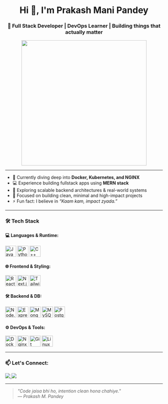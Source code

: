 <h1 align="center">Hi 👋, I'm Prakash Mani Pandey</h1>
<h3 align="center">🚀 Full Stack Developer | DevOps Learner | Building things that actually matter</h3>

<p align="center">
<img src="https://media.tenor.com/NOYF3f82b_gAAAAC/programmer.gif" width="400"/>


</p>

---

- 🌱 Currently diving deep into **Docker, Kubernetes, and NGINX**  
- 💻 Experience building fullstack apps using **MERN stack**  
- 🧠 Exploring scalable backend architectures & real-world systems  
- 🎯 Focused on building clean, minimal and high-impact projects  
- ⚡ Fun fact: I believe in *“Kaam kam, impact zyada.”*

---

### 🛠️ Tech Stack

#### 💻 Languages & Runtime:
<p>
  <img src="https://cdn.jsdelivr.net/gh/devicons/devicon/icons/javascript/javascript-original.svg" title="JavaScript" width="35"/>
  <img src="https://cdn.jsdelivr.net/gh/devicons/devicon/icons/python/python-original.svg" title="Python" width="35"/>
  <img src="https://cdn.jsdelivr.net/gh/devicons/devicon/icons/cplusplus/cplusplus-original.svg" title="C++" width="35"/>
</p>

#### 🌐 Frontend & Styling:
<p>
  <img src="https://cdn.jsdelivr.net/gh/devicons/devicon/icons/react/react-original.svg" title="React" width="35"/>
  <img src="https://cdn.jsdelivr.net/gh/devicons/devicon/icons/nextjs/nextjs-original.svg" title="Next.js" width="35"/>
  <img src="https://cdn.jsdelivr.net/gh/devicons/devicon/icons/tailwindcss/tailwindcss-plain.svg" title="Tailwind CSS" width="35"/>
</p>

#### 🛠️ Backend & DB:
<p>
  <img src="https://cdn.jsdelivr.net/gh/devicons/devicon/icons/nodejs/nodejs-original.svg" title="Node.js" width="35"/>
  <img src="https://cdn.jsdelivr.net/gh/devicons/devicon/icons/express/express-original.svg" title="Express.js" width="35"/>
  <img src="https://cdn.jsdelivr.net/gh/devicons/devicon/icons/mongodb/mongodb-original.svg" title="MongoDB" width="35"/>
  <img src="https://cdn.jsdelivr.net/gh/devicons/devicon/icons/mysql/mysql-original.svg" title="MySQL" width="35"/>
  <img src="https://cdn.jsdelivr.net/gh/devicons/devicon/icons/postgresql/postgresql-original.svg" title="PostgreSQL" width="35"/>
</p>

#### ⚙️ DevOps & Tools:
<p>
  <img src="https://cdn.jsdelivr.net/gh/devicons/devicon/icons/docker/docker-original.svg" title="Docker" width="35"/>
  <img src="https://cdn.jsdelivr.net/gh/devicons/devicon/icons/nginx/nginx-original.svg" title="Nginx" width="35"/>
  <img src="https://cdn.jsdelivr.net/gh/devicons/devicon/icons/git/git-original.svg" title="Git" width="35"/>
  <img src="https://cdn.jsdelivr.net/gh/devicons/devicon/icons/linux/linux-original.svg" title="Linux" width="35"/>
</p>

---

### 📫 Let's Connect:

<p>
  <a href="mailto:yourmail@gmail.com">
    <img src="https://img.shields.io/badge/Gmail-D14836?style=for-the-badge&logo=gmail&logoColor=white"/>
  </a>
  <a href="https://www.linkedin.com/in/prakashpandey01/">
    <img src="https://img.shields.io/badge/LinkedIn-0077B5?style=for-the-badge&logo=linkedin&logoColor=white"/>
  </a>
</p>

---

> *"Code jaisa bhi ho, intention clean hona chahiye."*  
> *— Prakash M. Pandey*
